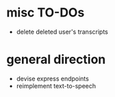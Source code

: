 # misc TO-DOs 
* delete deleted user's transcripts

# general direction
* devise express endpoints
* reimplement text-to-speech